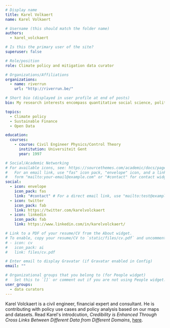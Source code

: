```yaml
---
# Display name
title: Karel Volkaert
name: Karel Volkaert

# Username (this should match the folder name)
authors:
  - karel_volckaert

# Is this the primary user of the site?
superuser: false

# Role/position
role: Climate policy and mitigation data curator 

# Organizations/Affiliations
organizations:
  - name: riverrun
    url: "http://riverrun.be/"

# Short bio (displayed in user profile at end of posts)
bio: My research interests encompass quantitative social science, political analysis and data visualization.

topics:
  - Climate policy
  - Sustainable Finance
  - Open Data

education:
  courses:
    - course: Civil Engineer Physics/Control Theory
      institution: Universiteit Gent
      year: 1997

# Social/Academic Networking
# For available icons, see: https://sourcethemes.com/academic/docs/page-builder/#icons
#   For an email link, use "fas" icon pack, "envelope" icon, and a link in the
#   form "mailto:your-email@example.com" or "#contact" for contact widget.
social:
  - icon: envelope
    icon_pack: fas
    link: "#contact" # For a direct email link, use "mailto:test@example.org".
  - icon: twitter
    icon_pack: fab
    link: https://twitter.com/karelvolckaert
  - icon: linkedin
    icon_pack: fab
    link: https://www.linkedin.com/in/karelvolckaert/

# Link to a PDF of your resume/CV from the About widget.
# To enable, copy your resume/CV to `static/files/cv.pdf` and uncomment the lines below.
# - icon: cv
#   icon_pack: ai
#   link: files/cv.pdf

# Enter email to display Gravatar (if Gravatar enabled in Config)
email: ""

# Organizational groups that you belong to (for People widget)
#   Set this to `[]` or comment out if you are not using People widget.
user_groups:
  - data curators
---
```


Karel Volckaert is a civil engineer, financial expert and consultant. He is contributing with policy use cases and policy analysis based on our maps and datasets. Read Karel's introdcution, *Credibility is Enhanced Through Cross Links Between Different Data from Different Domains*, [here](/post/2021-06-08-data-curator-karel-volckaert/).
